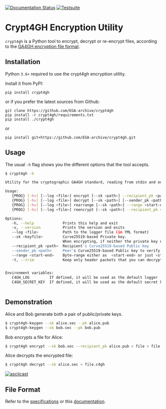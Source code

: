 [![Documentation Status](https://readthedocs.org/projects/crypt4gh/badge/?version=latest)](https://crypt4gh.readthedocs.io/en/latest/?badge=latest)
[![Testsuite](https://github.com/EGA-archive/crypt4gh/workflows/Testsuite/badge.svg)](https://github.com/EGA-archive/crypt4gh/actions)

# Crypt4GH Encryption Utility

`crypt4gh` is a Python tool to encrypt, decrypt or re-encrypt files, according to the [GA4GH encryption file format](https://www.ga4gh.org/news/crypt4gh-a-secure-method-for-sharing-human-genetic-data/).


## Installation

Python `3.6+` required to use the crypt4gh encryption utility.

Install it from PyPI:

```
pip install crypt4gh
```

or if you prefer the latest sources from Github:

```
git clone https://github.com/EGA-archive/crypt4gh
pip install -r crypt4gh/requirements.txt
pip install ./crypt4gh
```

or

```
pip install git+https://github.com/EGA-archive/crypt4gh.git
```

## Usage

The usual `-h` flag shows you the different options that the tool accepts.

```bash
$ crypt4gh -h

Utility for the cryptographic GA4GH standard, reading from stdin and outputting to stdout.

Usage:
   {PROG} [-hv] [--log <file>] encrypt [--sk <path>] --recipient_pk <path> [--recipient_pk <path>]... [--range <start-end>]
   {PROG} [-hv] [--log <file>] decrypt [--sk <path>] [--sender_pk <path>] [--range <start-end>]
   {PROG} [-hv] [--log <file>] rearrange [--sk <path>] --range <start-end>
   {PROG} [-hv] [--log <file>] reencrypt [--sk <path>] --recipient_pk <path> [--recipient_pk <path>]... [--trim]

Options:
   -h, --help             Prints this help and exit
   -v, --version          Prints the version and exits
   --log <file>           Path to the logger file (in YML format)
   --sk <keyfile>         Curve25519-based Private key.
                          When encrypting, if neither the private key nor C4GH_SECRET_KEY are specified, we generate a new key 
   --recipient_pk <path>  Recipient's Curve25519-based Public key
   --sender_pk <path>     Peer's Curve25519-based Public key to verify provenance (akin to signature)
   --range <start-end>    Byte-range either as  <start-end> or just <start> (Start included, End excluded)
   -t, --trim             Keep only header packets that you can decrypt


Environment variables:
   C4GH_LOG         If defined, it will be used as the default logger
   C4GH_SECRET_KEY  If defined, it will be used as the default secret key (ie --sk ${C4GH_SECRET_KEY})
 
```

## Demonstration

Alice and Bob generate both a pair of public/private keys.

```bash
$ crypt4gh-keygen --sk alice.sec --pk alice.pub
$ crypt4gh-keygen --sk bob.sec --pk bob.pub
```

Bob encrypts a file for Alice:

```bash
$ crypt4gh encrypt --sk bob.sec --recipient_pk alice.pub < file > file.c4gh
```

Alice decrypts the encrypted file:

```bash
$ crypt4gh decrypt --sk alice.sec < file.c4gh
```

[![asciicast](https://asciinema.org/a/mmCBfBdCFfcYCRBuTSe3kjCFs.svg)](https://asciinema.org/a/mmCBfBdCFfcYCRBuTSe3kjCFs)

## File Format

Refer to the [specifications](http://samtools.github.io/hts-specs/crypt4gh.pdf) or this [documentation](https://crypt4gh.readthedocs.io/en/latest/encryption.html).
